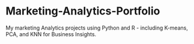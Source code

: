 # Marketing-Analytics-Portfolio
My marketing Analytics projects using Python and R - including K-means, PCA, and KNN for Business Insights.
